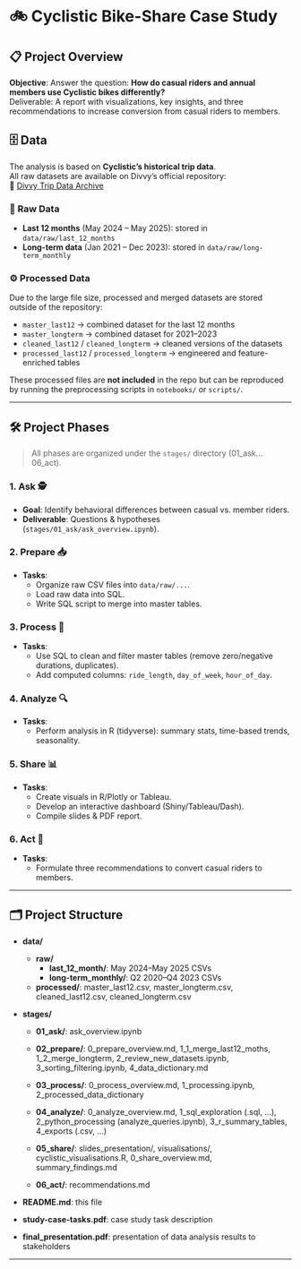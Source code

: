 # 🚲 Cyclistic Bike-Share Case Study

## 📋 Project Overview
**Objective**: Answer the question: **How do casual riders and annual members use Cyclistic bikes differently?**  
Deliverable: A report with visualizations, key insights, and three recommendations to increase conversion from casual riders to members.

## 🗄️ Data

The analysis is based on **Cyclistic’s historical trip data**.  
All raw datasets are available on Divvy’s official repository:  
🔗 [Divvy Trip Data Archive](https://divvy-tripdata.s3.amazonaws.com/index.html)

### 📂 Raw Data
- **Last 12 months** (May 2024 – May 2025): stored in `data/raw/last_12_months`
- **Long-term data** (Jan 2021 – Dec 2023): stored in `data/raw/long-term_monthly`

### ⚙️ Processed Data
Due to the large file size, processed and merged datasets are stored outside of the repository:

- `master_last12` → combined dataset for the last 12 months  
- `master_longterm` → combined dataset for 2021–2023  
- `cleaned_last12` / `cleaned_longterm` → cleaned versions of the datasets  
- `processed_last12` / `processed_longterm` → engineered and feature-enriched tables  

These processed files are **not included** in the repo but can be reproduced by running the preprocessing scripts in `notebooks/` or `scripts/`.

---

## 🛠️ Project Phases
> All phases are organized under the `stages/` directory (01_ask…06_act).

### 1. Ask 🕵️
- **Goal**: Identify behavioral differences between casual vs. member riders.
- **Deliverable**: Questions & hypotheses (`stages/01_ask/ask_overview.ipynb`).

### 2. Prepare 📥
- **Tasks**:
  - Organize raw CSV files into `data/raw/...`.
  - Load raw data into SQL.
  - Write SQL script to merge into master tables.

### 3. Process 🧹
- **Tasks**:
  - Use SQL to clean and filter master tables (remove zero/negative durations, duplicates).
  - Add computed columns: `ride_length`, `day_of_week`, `hour_of_day`.

### 4. Analyze 🔍
- **Tasks**:
  - Perform analysis in R (tidyverse): summary stats, time-based trends, seasonality.

### 5. Share 📊
- **Tasks**:
  - Create visuals in R/Plotly or Tableau.
  - Develop an interactive dashboard (Shiny/Tableau/Dash).
  - Compile slides & PDF report.

### 6. Act 🏁
- **Tasks**:
  - Formulate three recommendations to convert casual riders to members.

---

## 🗂️ Project Structure

- **data/**
  - **raw/**
    - **last_12_month/**: May 2024–May 2025 CSVs
    - **long-term_monthly/**: Q2 2020–Q4 2023 CSVs
  - **processed/**: master_last12.csv, master_longterm.csv, 
                    cleaned_last12.csv, cleaned_longterm.csv
                    
- **stages/**
  - **01_ask/**: ask_overview.ipynb

  - **02_prepare/**: 0_prepare_overview.md, 1_1_merge_last12_moths, 1_2_merge_longterm, 
                     2_review_new_datasets.ipynb, 3_sorting_filtering.ipynb, 4_data_dictionary.md

  - **03_process/**: 0_process_overview.md, 1_processing.ipynb, 2_processed_data_dictionary

  - **04_analyze/**: 0_analyze_overview.md, 1_sql_exploration (.sql, ...), 2_python_processing 
                     (analyze_queries.ipynb), 3_r_summary_tables, 4_exports (.csv, ...)

  - **05_share/**: slides_presentation/, visualisations/, cyclistic_visualisations.R, 
                   0_share_overview.md, summary_findings.md
  - **06_act/**: recommendations.md

- **README.md**: this file
- **study-case-tasks.pdf**: case study task description
- **final_presentation.pdf**: presentation of data analysis results to stakeholders

---